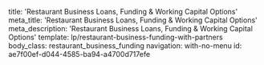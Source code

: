 title: 'Restaurant Business Loans, Funding & Working Capital Options'
meta_title: 'Restaurant Business Loans, Funding & Working Capital Options'
meta_description: 'Restaurant Business Loans, Funding & Working Capital Options'
template: lp/restaurant-business-funding-with-partners
body_class: restaurant_business_funding
navigation: with-no-menu
id: ae7f00ef-d044-4585-ba94-a4700d717efe
